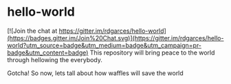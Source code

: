 # hello-world

[![Join the chat at https://gitter.im/rdgarces/hello-world](https://badges.gitter.im/Join%20Chat.svg)](https://gitter.im/rdgarces/hello-world?utm_source=badge&utm_medium=badge&utm_campaign=pr-badge&utm_content=badge)
This repository will bring peace to the world through hellowing the everybody.

Gotcha!
So now, lets tall about how waffles will save the world
